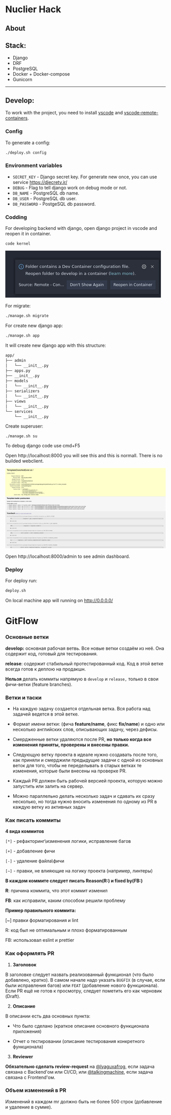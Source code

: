 # Nuclier Hack

## About
<!-- Yor description here -->

## Stack:
* Django
* DRF
* PostgreSQL
* Docker + Docker-compose
* Gunicorn
---
## Develop:

To work with the project, you need to install [vscode](https://code.visualstudio.com/) and [vscode-remote-containers](https://code.visualstudio.com/docs/remote/containers).

### Config
To generate a config:
```bash
./deploy.sh config
```

### Environment variables
 * `SECRET_KEY` - Django secret key. For generate new once, you can use service https://djecrety.ir/
 * `DEBUG` - Flag to tell django work on debug mode or not.
* `DB_NAME` - PostgreSQL db name.
* `DB_USER` - PostgreSQL db user.
* `DB_PASSWORD` - PostgeSQL db password.


### Codding

For developing backend with django, open django project in vscode and reopen it in container.


```bash
code kernel
```

![reopen](https://github.com/lyaguxafrog/python-backend-devcontainers/blob/release/docs/pics/reopen.png?raw=true)

For migrate:
```bash
./manage.sh migrate
```

For create new django app:
```bash
./manage.sh app
```

It will create new django app with this structure:
```
app/
├── admin
│   └── __init__.py
├── apps.py
├── __init__.py
├── models
│   └── __init__.py
├── serializers
│   └── __init__.py
├── views
│   └── __init__.py
└── services
    └── __init__.py
```

Create superuser:
```bash
./manage.sh su
```

To debug django code use cmd+F5

Open http://localhost:8000 you will see this and this is normall. There is no builded webclient.

![localhost](https://github.com/lyaguxafrog/python-backend-devcontainers/blob/release/docs/pics/localhost_8000.png?raw=true)

Open http://localhost:8000/admin to see admin dashboard.


### Deploy
For deploy run:
```bash
deploy.sh
```

On local machine app will running on http://0.0.0.0/

# GitFlow

### Основные ветки

**develop:** основная рабочая ветвь. Все новые ветки создаём из неё.  Она содержит код, готовый для тестирования.

**release**: содержит стабильный протестированный код. Код в этой ветке всегда готов к деплою на продакшн.

**Нельзя** делать коммиты напрямую в `develop` и `release,` только в свои фичи-ветки (feature branches).

### Ветки и таски

* На каждую задачу создается отдельная ветка. Вся работа над задачей ведется в этой ветке.

* Формат имени ветки: (фича **feature/name**, фикс **fix/name**) и одно или несколько английских слов, описывающих задачу, через дефисы.

* Смердженные ветки удаляются после PR, **но только когда все изменения приняты, проверены и внесены правки.**

*  Следующую ветку проекта в идеале нужно создавать после того, как приняли и смерджили предыдущие задачи с одной из основных веток для того, чтобы не переделывать в старых ветках те изменения, которые были внесены на проверке PR.

* Каждый PR должен быть рабочей версией проекта, которую можно запустить или залить на сервер.

* Можно параллельно делать несколько задач и сдавать их сразу несколько, но тогда нужно вносить изменения по одному из PR в каждую ветку из активных задач

### Как писать коммиты

**4 вида коммитов**

`[*]` - рефакторинг\изменения логики, исправление багов

`[+]` - добавление фичи

`[-]` - удаление файла\фичи

`[~]` - правки, не влияющие на логику проекта (например, линтеры)

**В каждом коммите следует писать Reason(R:) и fixed by(FB:)**

**R**: причина коммита, что этот коммит изменил

**FB**: как исправили, каким способом решили проблему

**Пример правильного коммита:**

[~] правки форматирования и lint

R: код был не оптимальным и плохо форматированным

FB: использовал eslint и prettier

### Как оформлять PR

1. **Заголовок**

В заголовке следует назвать реализованный функционал (что было добавлено, кратко). В самом начале надо указать `BUGFIX` (в случае, если были исправления багов) или `FEAT` (добавление нового функционала). Если PR ещё не готов к просмотру, следует пометить его как черновик (Draft).

2. **Описание**

В описании есть два основных пункта:

* Что было сделано (краткое описание основного функционала приложения)

* Отчет о тестировании (описание тестирования конкретного функционала)

3. **Reviewer**

**Обязательно сделать review-request** на [@lyaguxafrog](https://github.com/lyaguxafrog), если задача связана с Backend'ом или CI/CD, или [@talkingmachine](https://github.com/talkingmachine), если задача связана с Frontend'ом.

### Объем изменений в PR

Изменений в каждом mr должно быть не более 500 строк (добавление и удаление в сумме).


